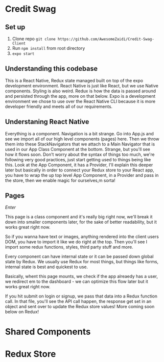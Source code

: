 # Credit Swag

## Set up
1. Clone repo `git clone https://github.com/AwesomeZaidi/Credit-Swag-Client`
2. Run `npm install` from root directory
3. `expo start`

## Understanding this codebase
This is a React Native, Redux state managed built on top of the expo development environment. React Native is just like React, but we use Native components. Styling is also weird. Redux is how the data is passed around and persisted through the app, more on that below. Expo is a development environment we chose to use over the React Native CLI because it is more developer friendly and meets all of our requirements.  

## Understaning React Native

Everything is a component. Navigation is a bit strange. Go into App.js and see we import all of our high level components (pages) here. Then we throw them into these StackNavigators that we attach to a Main Navigator that is used in our App Class Component at the bottom. Strange, but you'll see how it flows soon. Don't worry about the syntax of things too much, we're following very good practices, just start getting used to things being like this. Look at the App Component, it has a Provider, I'll explain this deeper later but basically in order to connect your Redux store  to your React app, you have to wrap  the up  top  level App Component, in a Provider and pass in the store, then we enable magic for ourselves,m  sorta!

## Pages

*Enter*

This page  is a class component and it's really big right now, we'll break it down into smaller components later, for the sake of better readability, but it works great right now.

So if you wanna have text or images, anything rendered into the client users DOM, you have to import it like we do right at the top. Then you'll see I import some redux functions,  styles, third party stuff and more.

Every component can have internal  state or it can be passed down global state by Redux. We usually use  Redux for most things, but  things like forms, internal state is best and quickest to use. 

Basically, whent this page mounts, we check if the app  alreaedy has a user, we redirect  em to the dashboard - we can optimize this flow later but it works great right now.

If you  hit submit on login or signup, we pass  that data into a Redux function call. In  that file,  you'll see the API  call happen, the response get set in an object and sent over to update the Redux store values! More coming soon below on Redux!

# Shared Components



# Redux Store